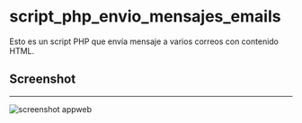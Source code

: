 # script_php_envio_mensajes_emails
Esto es un script PHP que envía mensaje a varios correos con contenido HTML.
## Screenshot
---
![screenshot appweb](http://imgfz.com/i/MHdwD70.jpeg)
